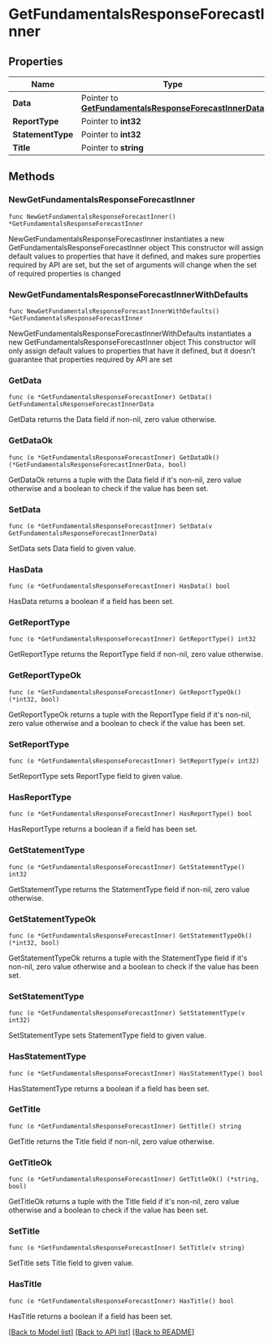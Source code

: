 # GetFundamentalsResponseForecastInner

## Properties

Name | Type | Description | Notes
------------ | ------------- | ------------- | -------------
**Data** | Pointer to [**GetFundamentalsResponseForecastInnerData**](GetFundamentalsResponseForecastInnerData.md) |  | [optional] 
**ReportType** | Pointer to **int32** |  | [optional] 
**StatementType** | Pointer to **int32** |  | [optional] 
**Title** | Pointer to **string** |  | [optional] 

## Methods

### NewGetFundamentalsResponseForecastInner

`func NewGetFundamentalsResponseForecastInner() *GetFundamentalsResponseForecastInner`

NewGetFundamentalsResponseForecastInner instantiates a new GetFundamentalsResponseForecastInner object
This constructor will assign default values to properties that have it defined,
and makes sure properties required by API are set, but the set of arguments
will change when the set of required properties is changed

### NewGetFundamentalsResponseForecastInnerWithDefaults

`func NewGetFundamentalsResponseForecastInnerWithDefaults() *GetFundamentalsResponseForecastInner`

NewGetFundamentalsResponseForecastInnerWithDefaults instantiates a new GetFundamentalsResponseForecastInner object
This constructor will only assign default values to properties that have it defined,
but it doesn't guarantee that properties required by API are set

### GetData

`func (o *GetFundamentalsResponseForecastInner) GetData() GetFundamentalsResponseForecastInnerData`

GetData returns the Data field if non-nil, zero value otherwise.

### GetDataOk

`func (o *GetFundamentalsResponseForecastInner) GetDataOk() (*GetFundamentalsResponseForecastInnerData, bool)`

GetDataOk returns a tuple with the Data field if it's non-nil, zero value otherwise
and a boolean to check if the value has been set.

### SetData

`func (o *GetFundamentalsResponseForecastInner) SetData(v GetFundamentalsResponseForecastInnerData)`

SetData sets Data field to given value.

### HasData

`func (o *GetFundamentalsResponseForecastInner) HasData() bool`

HasData returns a boolean if a field has been set.

### GetReportType

`func (o *GetFundamentalsResponseForecastInner) GetReportType() int32`

GetReportType returns the ReportType field if non-nil, zero value otherwise.

### GetReportTypeOk

`func (o *GetFundamentalsResponseForecastInner) GetReportTypeOk() (*int32, bool)`

GetReportTypeOk returns a tuple with the ReportType field if it's non-nil, zero value otherwise
and a boolean to check if the value has been set.

### SetReportType

`func (o *GetFundamentalsResponseForecastInner) SetReportType(v int32)`

SetReportType sets ReportType field to given value.

### HasReportType

`func (o *GetFundamentalsResponseForecastInner) HasReportType() bool`

HasReportType returns a boolean if a field has been set.

### GetStatementType

`func (o *GetFundamentalsResponseForecastInner) GetStatementType() int32`

GetStatementType returns the StatementType field if non-nil, zero value otherwise.

### GetStatementTypeOk

`func (o *GetFundamentalsResponseForecastInner) GetStatementTypeOk() (*int32, bool)`

GetStatementTypeOk returns a tuple with the StatementType field if it's non-nil, zero value otherwise
and a boolean to check if the value has been set.

### SetStatementType

`func (o *GetFundamentalsResponseForecastInner) SetStatementType(v int32)`

SetStatementType sets StatementType field to given value.

### HasStatementType

`func (o *GetFundamentalsResponseForecastInner) HasStatementType() bool`

HasStatementType returns a boolean if a field has been set.

### GetTitle

`func (o *GetFundamentalsResponseForecastInner) GetTitle() string`

GetTitle returns the Title field if non-nil, zero value otherwise.

### GetTitleOk

`func (o *GetFundamentalsResponseForecastInner) GetTitleOk() (*string, bool)`

GetTitleOk returns a tuple with the Title field if it's non-nil, zero value otherwise
and a boolean to check if the value has been set.

### SetTitle

`func (o *GetFundamentalsResponseForecastInner) SetTitle(v string)`

SetTitle sets Title field to given value.

### HasTitle

`func (o *GetFundamentalsResponseForecastInner) HasTitle() bool`

HasTitle returns a boolean if a field has been set.


[[Back to Model list]](../README.md#documentation-for-models) [[Back to API list]](../README.md#documentation-for-api-endpoints) [[Back to README]](../README.md)


